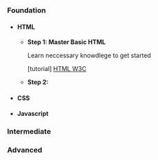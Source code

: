 
### Foundation
- #### HTML
  - **Step 1: Master Basic HTML**

    Learn neccessary knowdlege to get started
    
    [tutorial] [HTML W3C](https://www.w3schools.com/html/)

  - **Step 2:**
  
 - #### CSS
 - #### Javascript

### Intermediate


### Advanced

